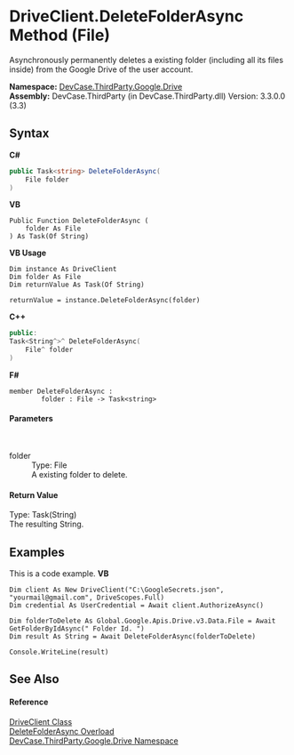 # DriveClient.DeleteFolderAsync Method (File)
 

Asynchronously permanently deletes a existing folder (including all its files inside) from the Google Drive of the user account.

**Namespace:**&nbsp;<a href="N_DevCase_ThirdParty_Google_Drive">DevCase.ThirdParty.Google.Drive</a><br />**Assembly:**&nbsp;DevCase.ThirdParty (in DevCase.ThirdParty.dll) Version: 3.3.0.0 (3.3)

## Syntax

**C#**<br />
``` C#
public Task<string> DeleteFolderAsync(
	File folder
)
```

**VB**<br />
``` VB
Public Function DeleteFolderAsync ( 
	folder As File
) As Task(Of String)
```

**VB Usage**<br />
``` VB Usage
Dim instance As DriveClient
Dim folder As File
Dim returnValue As Task(Of String)

returnValue = instance.DeleteFolderAsync(folder)
```

**C++**<br />
``` C++
public:
Task<String^>^ DeleteFolderAsync(
	File^ folder
)
```

**F#**<br />
``` F#
member DeleteFolderAsync : 
        folder : File -> Task<string> 

```


#### Parameters
&nbsp;<dl><dt>folder</dt><dd>Type: File<br />A existing folder to delete.</dd></dl>

#### Return Value
Type: Task(String)<br />The resulting String.

## Examples
This is a code example. 
**VB**<br />
``` VB
Dim client As New DriveClient("C:\GoogleSecrets.json", "yourmail@gmail.com", DriveScopes.Full)
Dim credential As UserCredential = Await client.AuthorizeAsync()

Dim folderToDelete As Global.Google.Apis.Drive.v3.Data.File = Await GetFolderByIdAsync(" Folder Id. ")
Dim result As String = Await DeleteFolderAsync(folderToDelete)

Console.WriteLine(result)
```


## See Also


#### Reference
<a href="T_DevCase_ThirdParty_Google_Drive_DriveClient">DriveClient Class</a><br /><a href="Overload_DevCase_ThirdParty_Google_Drive_DriveClient_DeleteFolderAsync">DeleteFolderAsync Overload</a><br /><a href="N_DevCase_ThirdParty_Google_Drive">DevCase.ThirdParty.Google.Drive Namespace</a><br />